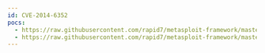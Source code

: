 ```yaml
---
id: CVE-2014-6352
pocs:
  - https://raw.githubusercontent.com/rapid7/metasploit-framework/master/modules/exploits/windows/fileformat/ms14_064_packager_python.rb
  - https://raw.githubusercontent.com/rapid7/metasploit-framework/master/modules/exploits/windows/fileformat/ms14_064_packager_run_as_admin.rb
---
```

